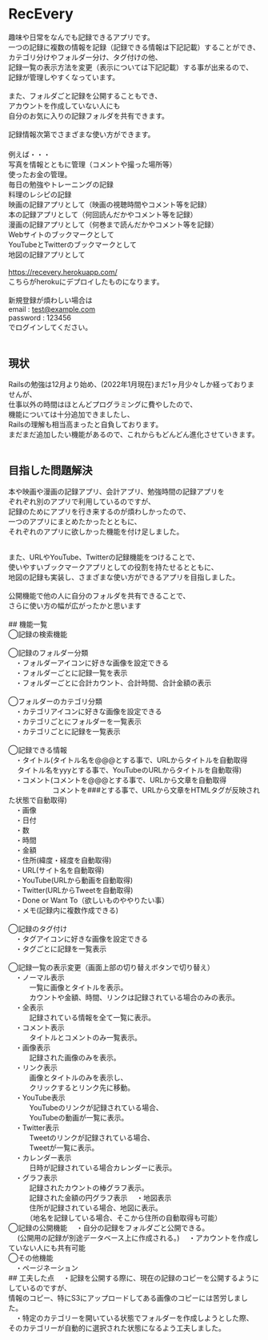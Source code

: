 # RecEvery
趣味や日常をなんでも記録できるアプリです。<br>
一つの記録に複数の情報を記録（記録できる情報は下記記載）することができ、<br>
カテゴリ分けやフォルダー分け、タグ付けの他、<br>
記録一覧の表示方法を変更（表示については下記記載）する事が出来るので、<br>
記録が管理しやすくなっています。<br>
<br>
また、フォルダごと記録を公開することもでき、<br>
アカウントを作成していない人にも<br>
自分のお気に入りの記録フォルダを共有できます。<br>
<br>
記録情報次第でさまざまな使い方ができます。<br>　　　　
<br>
例えば・・・<br>
 写真を情報とともに管理（コメントや撮った場所等）<br>
 使ったお金の管理。<br>
 毎日の勉強やトレーニングの記録<br>
 料理のレシピの記録<br>
 映画の記録アプリとして（映画の視聴時間やコメント等を記録）<br>
 本の記録アプリとして（何回読んだかやコメント等を記録）<br>
 漫画の記録アプリとして（何巻まで読んだかやコメント等を記録）<br>
 Webサイトのブックマークとして<br>
 YouTubeとTwitterのブックマークとして<br>
 地図の記録アプリとして<br>
<br>
https://recevery.herokuapp.com/<br>
こちらがherokuにデプロイしたものになります。<br>
<br>
新規登録が煩わしい場合は<br>
email : test@example.com<br>
password : 123456<br>
でログインしてください。<br>
<br>
## 現状
Railsの勉強は12月より始め、(2022年1月現在)まだ1ヶ月少々しか経っておりませんが、<br>
仕事以外の時間はほとんどプログラミングに費やしたので、<br>
機能については十分追加できましたし、<br>
Railsの理解も相当高まったと自負しております。<br>
まだまだ追加したい機能があるので、これからもどんどん進化させていきます。<br>
<br>
## 目指した問題解決
本や映画や漫画の記録アプリ、会計アプリ、勉強時間の記録アプリを<br>
ぞれぞれ別のアプリで利用しているのですが、<br>
記録のためにアプリを行き来するのが煩わしかったので、<br>
一つのアプリにまとめたかったとともに、<br>
それぞれのアプリに欲しかった機能を付け足しました。<br>

<br>
また、URLやYouTube、Twitterの記録機能をつけることで、<br>
使いやすいブックマークアプリとしての役割を持たせるとともに、<br>
地図の記録も実装し、さまざまな使い方ができるアプリを目指しました。<br>

<br>
公開機能で他の人に自分のフォルダを共有できることで、<br>
さらに使い方の幅が広がったかと思います<br>

<br>
## 機能一覧　　
<br>
◯記録の検索機能<br>
<br>
◯記録のフォルダー分類<br>
　・フォルダーアイコンに好きな画像を設定できる<br>
　・フォルダーごとに記録一覧を表示<br>
　・フォルダーごとに合計カウント、合計時間、合計金額の表示<br>
<br>
◯フォルダーのカテゴリ分類<br>
　・カテゴリアイコンに好きな画像を設定できる<br>
　・カテゴリごとにフォルダーを一覧表示<br>
　・カテゴリごとに記録を一覧表示<br>
<br>
◯記録できる情報<br>
　・タイトル(タイトル名を@@@とする事で、URLからタイトルを自動取得<br>
　           タイトル名をyyyとする事で、YouTubeのURLからタイトルを自動取得)<br>
　・コメント(コメントを@@@とする事で、URLから文章を自動取得<br>
　　　　　　 コメントを###とする事で、URLから文章をHTMLタグが反映された状態で自動取得)<br>
　・画像<br>
　・日付<br>
　・数<br>
　・時間<br>
　・金額<br>
　・住所(緯度・経度を自動取得)<br>
　・URL(サイト名を自動取得)<br>
　・YouTube(URLから動画を自動取得)<br>
　・Twitter(URLからTweetを自動取得)<br>
　・Done or Want To（欲しいものややりたい事）<br>
　・メモ(記録内に複数作成できる)<br>
<br>
◯記録のタグ付け<br>
　・タグアイコンに好きな画像を設定できる<br>
　・タグごとに記録を一覧表示<br>
<br>
◯記録一覧の表示変更（画面上部の切り替えボタンで切り替え）<br>
　・ノーマル表示<br>
　　　一覧に画像とタイトルを表示。<br>
　　　カウントや金額、時間、リンクは記録されている場合のみの表示。<br>
　・全表示<br>
　　　記録されている情報を全て一覧に表示。<br>
　・コメント表示<br>
　　　タイトルとコメントのみ一覧表示。<br>
　・画像表示<br>
　　　記録された画像のみを表示。<br>
　・リンク表示<br>
　　　画像とタイトルのみを表示し、<br>
　　　クリックするとリンク先に移動。<br>
　・YouTube表示<br>
　　　YouTubeのリンクが記録されている場合、<br>
　　　YouTubeの動画が一覧に表示。<br>
　・Twitter表示<br>
　　　Tweetのリンクが記録されている場合、<br>
　　　Tweetが一覧に表示。<br>
　・カレンダー表示<br>
　　　日時が記録されている場合カレンダーに表示。<br>
　・グラフ表示<br>
　　　記録されたカウントの棒グラフ表示。<br>
　　　記録された金額の円グラフ表示
　・地図表示<br>
　　　住所が記録されている場合、地図に表示。<br>
　　　（地名を記録している場合、そこから住所の自動取得も可能）<br>
◯記録の公開機能
　・自分の記録をフォルダごと公開できる。<br>
　  (公開用の記録が別途データベース上に作成される。)
　・アカウントを作成していない人にも共有可能<br>
◯その他機能<br>
　・ページネーション<br>
## 工夫した点
　・記録を公開する際に、現在の記録のコピーを公開するようにしているのですが、　<br>
 情報のコピー、特にS3にアップロードしてある画像のコピーには苦労しました。<br>
　・特定のカテゴリーを開いている状態でフォルダーを作成しようとした際、<br>
 そのカテゴリーが自動的に選択された状態になるよう工夫しました。<br>
